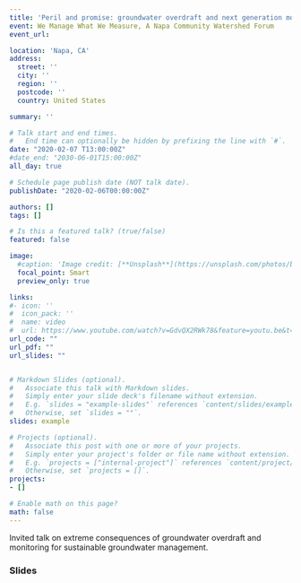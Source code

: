 ```yaml
---
title: 'Peril and promise: groundwater overdraft and next generation monitoring'
event: We Manage What We Measure, A Napa Community Watershed Forum
event_url: 

location: 'Napa, CA'
address:
  street: ''
  city: ''
  region: ''
  postcode: ''
  country: United States

summary: ''

# Talk start and end times.
#   End time can optionally be hidden by prefixing the line with `#`.
date: "2020-02-07 T13:00:00Z"
#date_end: "2030-06-01T15:00:00Z"
all_day: true

# Schedule page publish date (NOT talk date).
publishDate: "2020-02-06T00:00:00Z"

authors: []
tags: []

# Is this a featured talk? (true/false)
featured: false

image:
  #caption: 'Image credit: [**Unsplash**](https://unsplash.com/photos/bzdhc5b3Bxs)'
  focal_point: Smart
  preview_only: true

links:
#- icon: ''
#  icon_pack: ''
#  name: video
#  url: https://www.youtube.com/watch?v=GdvQX2RWk78&feature=youtu.be&t=4713
url_code: ""
url_pdf: ""
url_slides: ""


# Markdown Slides (optional).
#   Associate this talk with Markdown slides.
#   Simply enter your slide deck's filename without extension.
#   E.g. `slides = "example-slides"` references `content/slides/example-slides.md`.
#   Otherwise, set `slides = ""`.
slides: example

# Projects (optional).
#   Associate this post with one or more of your projects.
#   Simply enter your project's folder or file name without extension.
#   E.g. `projects = ["internal-project"]` references `content/project/deep-learning/index.md`.
#   Otherwise, set `projects = []`.
projects:
- []

# Enable math on this page?
math: false
---
```


Invited talk on extreme consequences of groundwater overdraft and monitoring for sustainable groundwater management.  


### Slides
<script async class="speakerdeck-embed" data-id="eda4a74a5e6d4863aed7ec29a58cb123" data-ratio="1.77777777777778" src="//speakerdeck.com/assets/embed.js"></script>

